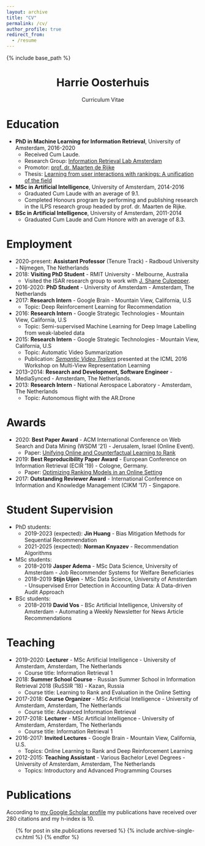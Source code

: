 ```yaml
---
layout: archive
title: "CV"
permalink: /cv/
author_profile: true
redirect_from:
  - /resume
---
```


{% include base_path %}

<h1 style="text-align: center;"> Harrie Oosterhuis </h1>
<p style="text-align: center;"> Curriculum Vitae  </p>

Education
======
* **PhD in Machine Learning for Information Retrieval**, University of Amsterdam, 2016-2020
  * Received Cum Laude.
  * Research Group: [Information Retrieval Lab Amsterdam](https://irlab.science.uva.nl/)
  * Promotor: [prof. dr. Maarten de Rijke](https://staff.fnwi.uva.nl/m.derijke/)
  * Thesis: [Learning from user interactions with rankings: A unification of the field](../publication/2021-phd-thesis)
* **MSc in Artificial Intelligence**, University of Amsterdam, 2014-2016
  * Graduated Cum Laude with an average of 9.1.
  * Completed Honours program by performing and publishing research in the ILPS research group headed by prof. dr. Maarten de Rijke.
* **BSc in Artificial Intelligence**, University of Amsterdam, 2011-2014
  * Graduated Cum Laude and Cum Honore with an average of 8.3.

Employment
======
* 2020-present: **Assistant Professor** (Tenure Track) - Radboud University - Nijmegen, The Netherlands
* 2018: **Visiting PhD Student** - RMIT University - Melbourne, Australia
  * Visited the ISAR research group to work with [J. Shane Culpepper](http://culpepper.io/).
* 2016-2020: **PhD Student** - University of Amsterdam - Amsterdam, The Netherlands
* 2017: **Research Intern** - Google Brain - Mountain View, California, U.S
  * Topic: Deep Reinforcement Learning for Recommendation
* 2016: **Research Intern** - Google Strategic Technologies - Mountain View, California, U.S
  * Topic: Semi-supervised Machine Learning for Deep Image Labelling from weak-labeled data
* 2015: **Research Intern** - Google Strategic Technologies - Mountain View, California, U.S
  * Topic: Automatic Video Summarization
  * Publication: *[Semantic Video Trailers](../publication/2016-trailers)* presented at the ICML 2016 Workshop on Multi-View Representation Learning
* 2013–2014: **Research and Development, Software Engineer** - MediaSynced - Amsterdam, The Netherlands.
* 2013: **Research Intern** - National Aerospace Laboratory - Amsterdam, The Netherlands
  * Topic: Autonomous flight with the AR.Drone

Awards
======
* 2020: **Best Paper Award** - ACM International Conference on Web Search and Data Mining (WSDM ’21) - Jerusalem, Israel (Online Event).
  * Paper: [Unifying Online and Counterfactual Learning to Rank](../publication/2021-unifying)
* 2019: **Best Reproducibility Paper Award** - European Conference on Information Retrieval (ECIR ’19) - Cologne, Germany.
  * Paper: [Optimizing Ranking Models in an Online Setting](../publication/2019-oltr-comparison)
* 2017: **Outstanding Reviewer Award** - International Conference on Information and Knowledge Management (CIKM ’17) - Singapore.


Student Supervision
======
* PhD students:
  * 2019-2023 (expected): **Jin Huang** - Bias Mitigation Methods for Sequential Recommendation
  * 2021-2025 (expected): **Norman Knyazev** - Recommendation Algorithms
* MSc students:
  * 2018–2019 **Jasper Adema** - MSc Data Science, University of Amsterdam - Job Recommender Systems for Welfare Beneficiaries
  * 2018–2019 **Stijn Uijen** - MSc Data Science, University of Amsterdam - Unsupervised Error Detection in Accounting Data: A Data-driven Audit Approach
* BSc students:
  * 2018–2019 **David Vos** - BSc Artificial Intelligence, University of Amsterdam - Automating a Weekly Newsletter for News Article Recommendations

Teaching
======
* 2019-2020: **Lecturer** - MSc Artificial Intelligence - University of Amsterdam, Amsterdam, The Netherlands
  * Course title: Information Retrieval 1
* 2018: **Summer School Course** - Russian Summer School in Information Retrieval 2018 (RuSSIR ’18) - Kazan, Russia
  * Course title: Learning to Rank and Evaluation in the Online Setting
* 2017-2018: **Course Organizer** - MSc Artificial Intelligence - University of Amsterdam, Amsterdam, The Netherlands
  * Course title: Advanced Information Retrieval
* 2017-2018: **Lecturer** - MSc Artificial Intelligence - University of Amsterdam, Amsterdam, The Netherlands
  * Course title: Information Retrieval 1
* 2016-2017: **Invited Lectures** - Google Brain - Mountain View, California, U.S.
  * Topics: Online Learning to Rank and Deep Reinforcement Learning
* 2012-2015: **Teaching Assistant** - Various Bachelor Level Degrees - University of Amsterdam, Amsterdam, The Netherlands
  * Topics: Introductory and Advanced Programming Courses


Publications
======
According to [my Google Scholar profile](https://scholar.google.com/citations?user=e9JynrAAAAAJ) my publications have received over 280 citations and my h-index is 10.
  <ul>{% for post in site.publications reversed %}
    {% include archive-single-cv.html %}
  {% endfor %}</ul>

<!-- 
  
Talks
======
  <ul>{% for post in site.talks %}
    {% include archive-single-talk-cv.html %}
  {% endfor %}</ul>
  
Teaching
======
  <ul>{% for post in site.teaching %}
    {% include archive-single-cv.html %}
  {% endfor %}</ul>
  
Service and leadership
======
* Currently signed in to 43 different slack teams -->
